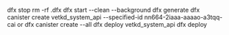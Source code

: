 dfx stop
rm -rf .dfx
dfx start --clean --background
dfx generate
dfx canister create vetkd_system_api --specified-id nn664-2iaaa-aaaao-a3tqq-cai
or
dfx canister create --all
dfx deploy vetkd_system_api
dfx deploy
